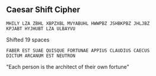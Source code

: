 ## Caesar Shift Cipher 
```
MHILY LZA ZBHL XBPZXBL MVYABUHL HWWPBZ JSHBKPBZ JHLJBZ
KPJABT HYJHUBT LZA ULBAYVU
```
Shifted 19 spaces
```
FABER EST SUAE QUISQUE FORTUNAE APPIUS CLAUDIUS CAECUS
DICTUM ARCANUM EST NEUTRON
```
"Each person is the architect of their own fortune"
